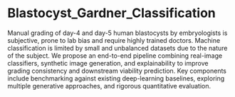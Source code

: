 # Blastocyst_Gardner_Classification

Manual grading of day-4 and day-5 human blastocysts by embryologists is subjective, prone to lab bias and require highly trained doctors. Machine classification
is limited by small and unbalanced datasets due to the nature of the subject. We
propose an end-to-end pipeline combining real-image classifiers, synthetic image generation, and explainability to improve grading consistency and downstream viability
prediction. Key components include benchmarking against existing deep-learning baselines, exploring multiple generative approaches, and rigorous quantitative evaluation.